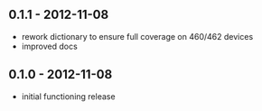 ## 0.1.1 - 2012-11-08

* rework dictionary to ensure full coverage on 460/462 devices
* improved docs

## 0.1.0 - 2012-11-08

* initial functioning release